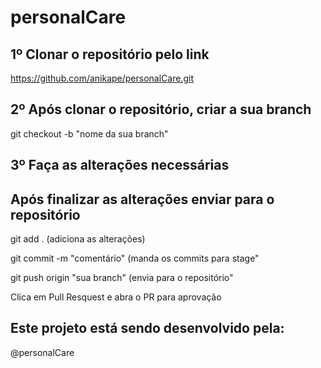 # personalCare

## 1º Clonar o repositório pelo link 

https://github.com/anikape/personalCare.git

## 2º Após clonar o repositório, criar a sua branch

 git checkout -b "nome da sua branch"

## 3º Faça as alterações necessárias

## Após finalizar as alterações enviar para o repositório

  git add . (adiciona as alterações)

  git commit -m "comentário" (manda os commits para stage"
  
  git push origin "sua branch" (envia para o repositório"
  
  Clica em Pull Resquest e abra o PR para aprovação
 
 ## Este projeto está sendo desenvolvido pela:
  
 @personalCare

